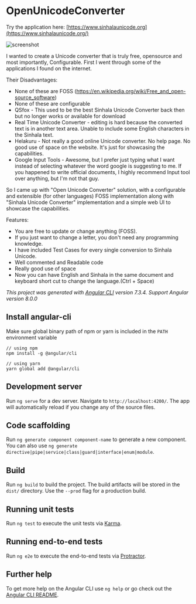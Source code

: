 # OpenUnicodeConverter

Try the application here: [https://www.sinhalaunicode.org](https://www.sinhalaunicode.org/)

![screenshot](https://raw.githubusercontent.com/s1n7ax/open-unicode-converter/master/screenshots/screenshot1.png)

I wanted to create a Unicode converter that is truly free, opensource and most importantly, Configurable. First I went through some of the applications I found on the internet. 

Their Disadvantages:
* None of these are FOSS (https://en.wikipedia.org/wiki/Free_and_open-source_software)
* None of these are configurable
* QSfox - This used to be the best Sinhala Unicode Converter back then but no longer works or available for download
* Real Time Unicode Converter - editing is hard because the converted text is in another text area. Unable to include some English characters in the Sinhala text.
* Helakuru - Not really a good online Unicode converter. No help page. No good use of space on the website. It's just for showcasing the capabilities.
* Google Input Tools - Awesome, but I prefer just typing what I want instead of selecting whatever the word google is suggesting to me. If you happened to write official documents, I highly recommend Input tool over anything, but I'm not that guy. 

So I came up with "Open Unicode Converter" solution, with a configurable and extensible (for other languages) FOSS implementation along with "Sinhala Unicode Converter" implementation and a simple web UI to showcase the capabilities.

Features:
* You are free to update or change anything (FOSS).
* If you just want to change a letter, you don't need any programming knowledge. 
* I have included Test Cases for every single conversion to Sinhala Unicode. 
* Well commented and Readable code
* Really good use of space
* Now you can have English and Sinhala in the same document and keyboard short cut to change the language.(Ctrl + Space)



*This project was generated with [Angular CLI](https://github.com/angular/angular-cli) version 7.3.4. Support Angular version 8.0.0*

## Install angular-cli
Make sure global binary path of npm or yarn is included in the `PATH` environment variable
```
// using npm
npm install -g @angular/cli

// using yarn
yarn global add @angular/cli
```

## Development server

Run `ng serve` for a dev server. Navigate to `http://localhost:4200/`. The app will automatically reload if you change any of the source files.

## Code scaffolding

Run `ng generate component component-name` to generate a new component. You can also use `ng generate directive|pipe|service|class|guard|interface|enum|module`.

## Build

Run `ng build` to build the project. The build artifacts will be stored in the `dist/` directory. Use the `--prod` flag for a production build.

## Running unit tests

Run `ng test` to execute the unit tests via [Karma](https://karma-runner.github.io).

## Running end-to-end tests

Run `ng e2e` to execute the end-to-end tests via [Protractor](http://www.protractortest.org/).

## Further help

To get more help on the Angular CLI use `ng help` or go check out the [Angular CLI README](https://github.com/angular/angular-cli/blob/master/README.md).
